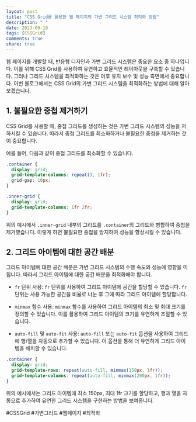 ```yaml
---
layout: post
title: "CSS Grid를 활용한 웹 페이지의 가변 그리드 시스템 최적화 방법"
description: " "
date: 2023-09-18
tags: [CSSGrid]
comments: true
share: true
---
```


웹 페이지를 개발할 때, 반응형 디자인과 가변 그리드 시스템은 중요한 요소 중 하나입니다. 이를 위해 CSS Grid를 사용하여 유연하고 효율적인 레이아웃을 구축할 수 있습니다. 그러나 그리드 시스템을 최적화하는 것은 이후 유지 보수 및 성능 측면에서 중요합니다. 이번 블로그에서는 CSS Grid의 가변 그리드 시스템을 최적화하는 방법에 대해 알아보겠습니다.

## 1. 불필요한 중첩 제거하기

CSS Grid를 사용할 때, 중첩 그리드를 생성하는 것은 가변 그리드 시스템의 성능을 저하시킬 수 있습니다. 따라서 중첩 그리드를 최소화하거나 불필요한 중첩을 제거하는 것이 중요합니다. 

예를 들어, 다음과 같이 중첩 그리드를 최소화할 수 있습니다.

```css
.container {
  display: grid;
  grid-template-columns: repeat(3, 1fr);
  grid-gap: 10px;
}

.inner-grid {
  display: grid;
  grid-template-columns: 1fr 2fr;
}
```

위의 예시에서 `.inner-grid` 내부의 그리드를 `.container`의 그리드와 병합하여 중첩을 제거했습니다. 이렇게 하면 불필요한 중첩을 방지하여 성능을 향상시킬 수 있습니다.

## 2. 그리드 아이템에 대한 공간 배분

그리드 아이템에 대한 공간 배분은 가변 그리드 시스템의 수행 속도와 성능에 영향을 미칩니다. 따라서 그리드 아이템에 대한 공간 배분을 최적화해야 합니다.

- `fr` 단위 사용: `fr` 단위를 사용하여 그리드 아이템에 공간을 할당할 수 있습니다. `fr` 단위는 사용 가능한 공간을 비율로 나눈 후 그에 따라 그리드 아이템에 할당합니다.

- `minmax` 함수 사용: `minmax` 함수를 사용하여 그리드 아이템의 최소 및 최대 크기를 정의할 수 있습니다. 이를 활용하여 그리드 아이템의 크기를 유연하게 조절할 수 있습니다.

- `auto-fill` 및 `auto-fit` 사용: `auto-fill` 또는 `auto-fit` 옵션을 사용하여 그리드에 행/열을 자동으로 추가할 수 있습니다. 이 옵션을 통해 더 유연하게 그리드 아이템을 배치할 수 있습니다.

```css
.container {
  display: grid;
  grid-template-rows: repeat(auto-fill, minmax(150px, 1fr));
  grid-template-columns: repeat(auto-fill, minmax(200px, 1fr));
}
```

위의 예시에서는 그리드 아이템에 최소 150px, 최대 1fr 크기를 할당하고, 행과 열을 자동으로 추가하여 유연한 그리드 시스템을 구현하는 방법을 보여줍니다.

#CSSGrid #가변그리드 #웹페이지 #최적화